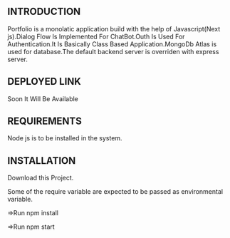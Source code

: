 INTRODUCTION
------------
Portfolio is a monolatic application build with the help of Javascript(Next js).Dialog Flow Is Implemented For ChatBot.Outh Is Used For Authentication.It Is Basically Class Based Application.MongoDb Atlas is used for database.The default backend server is overriden with express server.

DEPLOYED LINK
------------
Soon It Will Be Available

REQUIREMENTS
------------
Node js is to be installed in the system.

INSTALLATION
------------
Download this Project.

Some of the require variable are expected to be passed as environmental variable.

=>Run npm install

=>Run npm start


